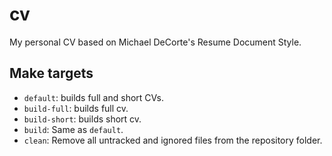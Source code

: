 # cv

My personal CV based on Michael DeCorte's Resume Document Style.

## Make targets

- `default`: builds full and short CVs.
- `build-full`: builds full cv.
- `build-short`: builds short cv.
- `build`: Same as `default`.
- `clean`: Remove all untracked and ignored files from the repository folder.